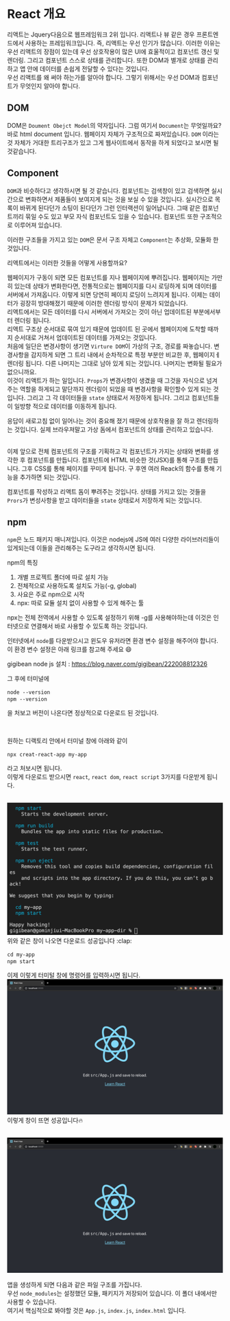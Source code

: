 # React 개요
리액트는 Jquery다음으로 웹프레임워크 2위 입니다. 리액트나 뷰 같은 경우 프론트엔드에서 사용하는 프레임워크입니다. 즉, 리액트는 우선 인기가 많습니다. 이러한 이유는 우선 리액트의 장점이 있는데 우선 상호작용이 많은 UI에 효울적이고 컴포넌트 갱신 및 렌더링. 그리고 컴포넌트 스스로 상태를 관리합니다. 또한 DOM과 별개로 상태를 관리하고 앱 안에 데이터를 손쉽게 전달할 수 있다는 것입니다.      
우선 리액트를 왜 써야 하는가를 알아야 합니다. 그렇기 위해서는 우선 DOM과 컴포넌트가 무엇인지 알아야 합니다.

## DOM
DOM은  `Doument Obejct Model`의 약자입니다. 그럼 여기서 `Document`는 무엇일까요? 바로 html document 입니다. 웹페이지 자체가 구조적으로 짜져있습니다. `DOM` 이라는 것 자체가 거대한 트리구조가 있고 그게 웹사이트에서 동작을 하게 되었다고 보시면 될 것같습니다.

## Component
`DOM`과 비슷하다고 생각하시면 될 것 같습니다.
컴포넌트는 검색창이 있고 검색하면 실시간으로 변화하면서 제품들이 보여지게 되는 것을 보실 수 있을 것입니다. 실시간으로 목록이 바뀌게 된다던가 소팅이 된다던가 그런 인터랙션이 일어납니다. 그때 같은 컴포넌트끼리 묶일 수도 있고 부모 자식 컴포넌트도 있을 수 있습니다. 컴포넌트 또한 구조적으로 이루어져 있습니다. 

이러한 구조들을 가지고 있는 `DOM`은 문서 구조 자체고 `Component`는 추상화, 모듈화 한 것입니다.

리액트에서는 이러한 것들을 어떻게 사용할까요?

웹페이지가 구동이 되면 모든 컴포넌트를 지나 웹페이지에 뿌려집니다. 웹페이지는 가만히 있는데 상태가 변화한다면, 전통적으로는 웹페이지를 다시 로딩하게 되며 데이터를 서버에서 가져옵니다. 이렇게 되면 당연히 페이지 로딩이 느려지게 됩니다. 이제는 데이터가 굉장히 방대해졌기 때문에 이러한 렌더링 방식이 문제가 되었습니다.  
리액트에서는 모든 데이터를 다시 서버에서 가져오는 것이 아닌 업데이트된 부분에서부터 렌더링 됩니다.      
리액트 구조상 순서대로 묶여 있기 때문에 업데이트 된 곳에서 웹페이지에 도착할 때까지 순서대로 거쳐서 업데이트된 데이터를 가져오는 것입니다.      
처음에 일단은 변경사항이 생기면 `Virture DOM`이 가상의 구조, 경로를 짜놓습니다. 변경사항을 감지하게 되면 그 트리 내에서 순차적으로 특정 부분만 비교한 후, 웹페이지ㅔ 렌더링 됩니다. 다른 나머지는 그대로 남아 있게 되는 것입니다.
나머지는 변화될 필요가 없으니까요.      
이것이 리액트가 하는 일입니다.
`Props`가 변경사항이 생겼을 때 그것을 자식으로 넘겨주는 역할을 하게되고 말단까지 렌더링이 되었을 때 변경사항을 확인할수 있게 되는 것입니다. 그리고 그 각 데이터들을 `state` 상태로서 저장하게 됩니다. 그리고 컴포넌트들이 일방향 적으로 데이터를 이동하게 됩니다.        

응답이 새로고침 없이 일어나는 것이 중요해 졌기 때문에 상호작용을 잘 하고 렌더링하는 것입니다. 실제 브라우져말고 가상 돔에서 컴포넌트의 상태를 관리하고 있습니다.       
<br/>

이제 앞으로 전체 컴포넌트의 구조를 기획하고 각 컴포넌트가 가지는 상태와 변화를 생각한 후 컴포넌트를 만듭니다. 컴포넌트에 HTML 비슷한 것(JSX)를 통해 구조를 만듭니다. 그후 CSS를 통해 페이지를 꾸미게 됩니다. 구 후엔 여러 Reack의 함수를 통해 기능을 추가하면 되는 것입니다.
<br/>

컴포넌트를 작성하고 리액트 돔이 뿌려주는 것입니다. 상태를 가지고 있는 것들을 `Prors`가 변성사항을 받고 데이터들을 `state` 상태로서 저장하게 되는 것입니다.

## npm
`npm`은 노드 패키지 매니져입니다. 이것은 nodejs에 JS에 여러 다양한 라이브러리들이 있게되는데 이들을 관리해주는 도구라고 생각하시면 됩니다.      

npm의 특징
1. 개별 프로젝트 폴더에 따로 설치 가능
2. 전체적으로 사용하도록 설치도 가능(-g, global)
3. 사요은 주로 npm으로 시작
4. npx: 따로 묘듈 설치 없이 사용할 수 있게 해주는 툴

npx는 전체 전역에서 사용할 수 있도록 설정하기 위해 -g를 사용해야하는데 이것은 인터넷으로 연결해서 바로 사용할 수 있도록 하는 것입니다.      

인터넷에서 `node`를 다운받으시고 윈도우 유저라면 환경 변수 설정을 해주어야 합니다. 이 환경  변수 설정은 아래 링크를 참고해 주세요 :smile:

gigibean node js 설치 : https://blog.naver.com/gigibean/222008812326

그 후에 터미널에

```
node --version
npm --version
```
을 처보고 버전이 나온다면 정상적으로 다운로드 된 것입니다.

<br/>

원하는 디랙토리 안에서 터미널 창에 아래와 같이

```
npx creat-react-app my-app
```
라고 처보시면 됩니다.   
이렇게 다운로드 받으시면 `react`, `react dom`, `react script` 3가지를 다운받게 됩니다.

<br/>
<img src="./imgs/doc2_img_1.PNG" alt="code result" /> <br/>
위와 같은 창이 나오면 다운로드 성공입니다 :clap:	

```
cd my-app
npm start
```
이제 이렇게 터미털 창에 명령어를 입력하시면 됩니다.
<br/>
<img src="./imgs/doc2_img_2.PNG" alt="code result" /> <br/>
이렇게 창이 뜨면 성공입니다:fire:

<br/>
<img src="./imgs/doc2_img_2.PNG" alt="code result" /> <br/>

앱을 생성하게 되면 다음과 같은 파일 구조를 가집니다.    
우선 `node_modules`는 설정했던 모듈, 패키지가 저장되어 있습니다. 이 폴더 내에서만 사용할 수 있습니다.   
여기서 핵심적으로 봐야할 것은 `App.js`, `index.js`, `index.html` 입니다.

